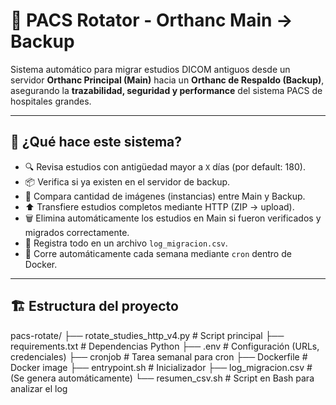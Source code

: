 # 🧠 PACS Rotator - Orthanc Main → Backup

Sistema automático para migrar estudios DICOM antiguos desde un servidor **Orthanc Principal (Main)** hacia un **Orthanc de Respaldo (Backup)**, asegurando la **trazabilidad, seguridad y performance** del sistema PACS de hospitales grandes.

---

## 🚀 ¿Qué hace este sistema?

- 🔍 Revisa estudios con antigüedad mayor a `X` días (por default: 180).
- 📦 Verifica si ya existen en el servidor de backup.
- 🧮 Compara cantidad de imágenes (instancias) entre Main y Backup.
- ⬆️ Transfiere estudios completos mediante HTTP (ZIP → upload).
- 🗑️ Elimina automáticamente los estudios en Main si fueron verificados y migrados correctamente.
- 🧾 Registra todo en un archivo `log_migracion.csv`.
- 📅 Corre automáticamente cada semana mediante `cron` dentro de Docker.

---

## 🏗️ Estructura del proyecto

pacs-rotate/
├── rotate_studies_http_v4.py # Script principal
├── requirements.txt # Dependencias Python
├── .env # Configuración (URLs, credenciales)
├── cronjob # Tarea semanal para cron
├── Dockerfile # Docker image
├── entrypoint.sh # Inicializador
├── log_migracion.csv # (Se genera automáticamente)
└── resumen_csv.sh # Script en Bash para analizar el log
